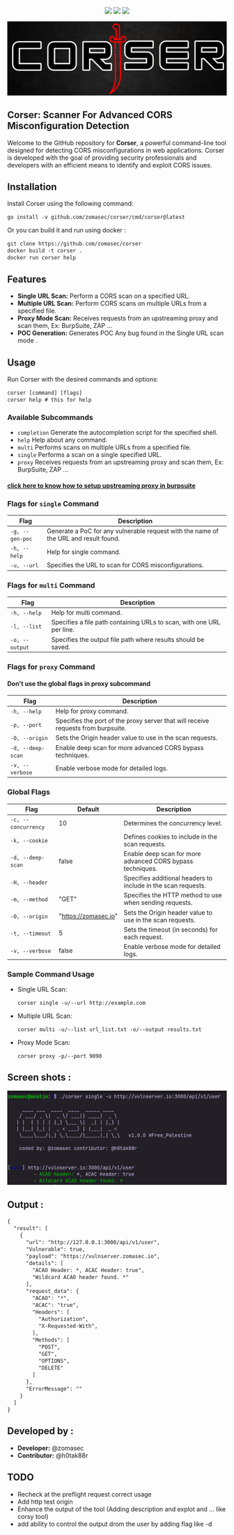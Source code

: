 <p align="center">
  <a href="https://pkg.go.dev/github.com/zomasec/corser/pkg/corser"><img src="https://pkg.go.dev/badge/github.com/zomasec/corser.svg"></a>
  <a href="https://goreportcard.com/report/github.com/zomasec/corser"><img src="https://goreportcard.com/badge/github.com/zomasec/corser"></a> 
<!-- <a href="https://codecov.io/gh/zomasec/corser" > 
 <img src="https://codecov.io/gh/zomasec/corser/branch/develop/graph/badge.svg?token=GTZIXXG32V"/> 
 </a> -->
  <a href="https://twitter.com/intent/follow?screen_name=zomasec"><img src="https://img.shields.io/twitter/follow/zomasec?style=flat&logo=x"></a>
</p>

![CORSER](./static/corser-logo.png)

## Corser: Scanner For Advanced CORS Misconfiguration Detection

Welcome to the GitHub repository for **Corser**, a powerful command-line tool designed for detecting CORS misconfigurations in web applications. Corser is developed with the goal of providing security professionals and developers with an efficient means to identify and exploit CORS issues.

## Installation

Install Corser using the following command:

    go install -v github.com/zomasec/corser/cmd/corser@latest

Or you can build it and run using docker :


    git clone https://github.com/zomasec/corser
    docker build -t corser .
    docker run corser help




## Features

- **Single URL Scan:** Perform a CORS scan on a specified URL.
- **Multiple URL Scan:** Perform CORS scans on multiple URLs from a specified file.
- **Proxy Mode Scan:** Receives requests from an upstreaming proxy and scan them, Ex: BurpSuite, ZAP ...
- **POC Generation:** Generates POC Any bug found in the Single URL scan mode .
## Usage

Run Corser with the desired commands and options:

    corser [command] [flags]
    corser help # this for help 

### Available Subcommands

- `completion` Generate the autocompletion script for the specified shell.
- `help` Help about any command.
- `multi` Performs scans on multiple URLs from a specified file.
- `single` Performs a scan on a single specified URL.
- `proxy` Receives requests from an upstreaming proxy and scan them, Ex: BurpSuite, ZAP ...

#### [click here to know how to setup upstreaming proxy in burpsuite](https://forum.portswigger.net/thread/how-do-i-configure-an-upstream-proxy-in-2022-d6f128fc)

### Flags for `single` Command

| Flag         | Description                                                      |
|--------------|------------------------------------------------------------------|
| `-g, --gen-poc`  | Generate a PoC for any vulnerable request with the name of the URL and result found. |
| `-h, --help`     | Help for single command.                                         |
| `-u, --url`      | Specifies the URL to scan for CORS misconfigurations.            |

### Flags for `multi` Command

| Flag         | Description                                                      |
|--------------|------------------------------------------------------------------|
| `-h, --help`     | Help for multi command.                                          |
| `-l, --list`     | Specifies a file path containing URLs to scan, with one URL per line. |
| `-o, --output`   | Specifies the output file path where results should be saved.    |


### Flags for `proxy` Command

#### Don't use the global flags in proxy subcommand

| Flag         | Description                                                      |
|--------------|------------------------------------------------------------------|
| `-h, --help`     | Help for proxy command.                                          |
| `-p, --port`     | Specifies the port of the proxy server that will receive requests from burpsuite. |
| `-O, --origin`   | Sets the Origin header value to use in the scan requests.    |
| `-d, --deep-scan`| Enable deep scan for more advanced CORS bypass techniques.    |
| `-v, --verbose`| Enable verbose mode for detailed logs.    |


### Global Flags

| Flag         | Default        | Description                                             |
|--------------|----------------|---------------------------------------------------------|
| `-c, --concurrency` | 10             | Determines the concurrency level.                        |
| `-k, --cookie`      |                | Defines cookies to include in the scan requests.        |
| `-d, --deep-scan`   | false          | Enable deep scan for more advanced CORS bypass techniques. |
| `-H, --header`      |                | Specifies additional headers to include in the scan requests. |
| `-m, --method`      | "GET"          | Specifies the HTTP method to use when sending requests. |
| `-O, --origin`      | "https://zomasec.io" | Sets the Origin header value to use in the scan requests. |
| `-t, --timeout`     | 5              | Sets the timeout (in seconds) for each request.         |
| `-v, --verbose`     | false          | Enable verbose mode for detailed logs.                  |

### Sample Command Usage

- Single URL Scan:
  
      corser single -u/--url http://example.com

- Multiple URL Scan:

      corser multi -u/--list url_list.txt -o/--output results.txt


- Proxy Mode Scan:

      corser proxy -p/--port 9090



## Screen shots :


![CORSER](./static/corser-single-mode.png)


## Output :

```
{
  "result": [
    {
      "url": "http://127.0.0.1:3000/api/v1/user",
      "Vulnerable": true,
      "payload": "https://vulnserver.zomasec.io",
      "details": [
        "ACAO Header: *, ACAC Header: true",
        "Wildcard ACAO header found. *"
      ],
      "request_data": {
        "ACAO": "*",
        "ACAC": "true",
        "Headers": [
          "Authorization",
          "X-Requested-With",
        ],
        "Methods": [
          "POST",
          "GET",
          "OPTIONS",
          "DELETE"
        ]
      },
      "ErrorMessage": ""
    }
  ]
}
```



## Developed by :

- **Developer:** @zomasec
- **Contributor:** @h0tak88r

## TODO 
- Recheck at the preflight request correct usage
- Add http test origin
- Enhance the output of the tool (Adding description and explot and ... like corsy tool)
- add ability to control the output drom the user by adding flag like -d
